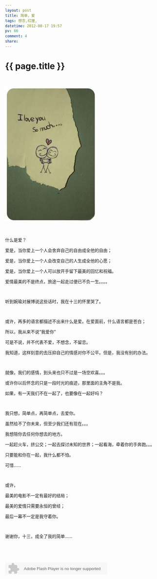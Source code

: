 ```yaml
---
layout: post
title: 简单，爱
tags: 想念,红狸,
datetime: 2012-08-17 19:57
pv: 66
comment: 4
share: 
---
```


{{ page.title }}
================

 <p>&nbsp;</p><p><img width="300" height="442" src="/images/5366d0160924ab183bc8e7ad35fae6cd7a890b49.jpg"                                    /></p><p>&nbsp;</p><p>什么是爱？</p><p>爱是，当你爱上一个人会舍弃自己的自由成全他的自由；</p><p>爱是，当你爱上一个人会改变自己的人生成全他的心愿；</p><p>爱是，当你爱上一个人可以放开手留下最美的回忆和祝福。</p><p>爱情最美的不是终点，旅途一起走过便已不负一生。。。。</p><p>&nbsp;</p><p>听到婉瑜对展博说这些话时，我在十三的怀里哭了。</p><p>&nbsp;</p><p>或许，再多的语言都描述不出来什么是爱。在爱面前，什么语言都是苍白；</p><p>所以，我从来不说“我爱你”</p><p>可是不说，并不代表不爱，不想念，不留恋。</p><p>我知道，这样刻意的去压抑自己的情感对你不公平。但是，我没有别的办法。</p><p>&nbsp;</p><p>就像，我们的感情，到头来也只不过是一场空欢喜。。。</p><p>或许你以后怀念的只是一段时光的痕迹，那里面的主角不是我。</p><p>如果，有一天我们不在一起了，也要像在一起好吗？</p><p>&nbsp;</p><p>我只想，简单点，再简单点，去爱你。</p><p>虽然给不了你未来，但至少我们还有现在。。。</p><p>我想陪你去任何你想去的地方。</p><p>一起赶火车，挤公交；一起去探讨未知的世界；一起看海，牵着你的手奔跑。。。</p><p>只要能和你在一起，我什么都不怕。</p><p>可惜……</p><p>&nbsp;</p><p>或许，</p><p>最美的电影不一定有最好的结局；</p><p>最美的爱情只需要永恒的曾经；</p><p>最后一幕不一定是我守着你。</p><p>&nbsp;</p><p>谢谢你，十三，成全了我的简单……</p><p>&nbsp;</p><p>&nbsp;</p><p><embed height="40" border="0" width="335" flashvars="id=1177268&autoPlay=true&replay=false" alt="" src="http://ting.baidu.com/widget/space/flash/SpaceMP3Player.swf" wmode="transparent" type="application/x-shockwave-flash" name="plugin" /><br />&nbsp;</p> 

